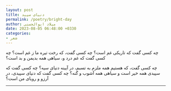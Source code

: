 ```yaml
---
layout: post
title: دنیای سپید
permalink: /poetry/bright-day
author: میلاد ابوالحسنی
date: 2023-08-05 06:48:00 +0330
categories: 
- شعر
---
```


چه کسی گفت که تاریکی غم است؟
چه کسی گفت، که رخت تیره‌ ما ز غم است؟
چه کسی گفت که غم درد و، سیاهی همه بدیمن و بد است؟

چه کسی گفت، که هستیم همه ملزم به تسبم، در آیینه دنیای سیه؟
چه کسی گفت که سپیدی همه خیر است و سیاهی همه آشوب و گنه؟
چه کسی گفت که دنیای سپیدی، در آرزو و رویای من است؟

---
